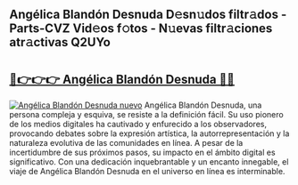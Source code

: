 ## Angélica Blandón Desnuda D𝚎sn𝚞dos filtr𝚊dos - Parts-CVZ Vid𝚎os f𝚘tos - N𝚞evas filtr𝚊ciones atr𝚊ctivas Q2UYo

# <h2><a href="http://mbdaja.tromn.icu/?c=Ang%c3%a9lica+Bland%c3%b3n+Desnuda">🔗👉👉👉 Angélica Blandón Desnuda 🔗🔗</a></h2>

[![Angélica Blandón Desnuda nuevo](https://i.imgur.com/pEAQMta.gif)](http://mbdaja.tromn.icu/?c=Ang%c3%a9lica+Bland%c3%b3n+Desnuda)
Angélica Blandón Desnuda, una persona compleja y esquiva, se resiste a la definición fácil. Su uso pionero de los medios digitales ha cautivado y enfurecido a los observadores, provocando debates sobre la expresión artística, la autorrepresentación y la naturaleza evolutiva de las comunidades en línea. A pesar de la incertidumbre de sus próximos pasos, su impacto en el ámbito digital es significativo. Con una dedicación inquebrantable y un encanto innegable, el viaje de Angélica Blandón Desnuda en el universo en línea es interminable.
